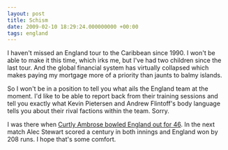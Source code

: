 ```yaml
---
layout: post
title: Schism
date: 2009-02-10 18:29:24.000000000 +00:00
tags: england
---
```

I haven't missed an England tour to the Caribbean since 1990. I won't be able to make it this time, which irks me, but I've had two children since the last tour. And the global financial system has virtually collapsed which makes paying my mortgage more of a priority than jaunts to balmy islands.

So I won't be in a position to tell you what ails the England team at the moment. I'd like to be able to report back from their training sessions and tell you exactly what Kevin Pietersen and Andrew Flintoff's body language tells you about their rival factions within the team. Sorry.

I was there when <a href="http://www.cricinfo.com/db/ARCHIVE/1993-94/ENG_IN_WI/ENG_WI_T3_25-30MAR1994.html" target="_blank">Curtly Ambrose bowled England out for 46</a>. In the next match Alec Stewart scored a century in both innings and England won by 208 runs. I hope that's some comfort.
